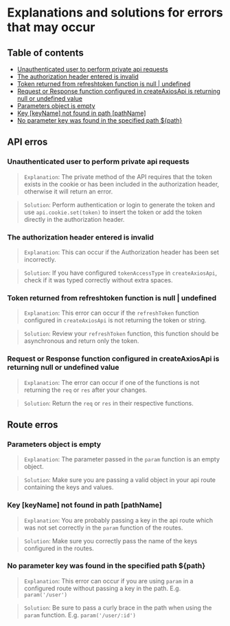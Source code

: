 # Explanations and solutions for errors that may occur
## Table of contents
- [Unauthenticated user to perform private api requests](#unauthenticated-user-to-perform-private-api-requests)
- [The authorization header entered is invalid](#the-authorization-header-entered-is-invalid)
- [Token returned from refreshtoken function is null | undefined](#token-returned-from-refreshtoken-function-is-null--undefined)
- [Request or Response function configured in createAxiosApi is returning null or undefined value](#request-or-response-function-configured-in-createaxiosapi-is-returning-null-or-undefined-value)
- [Parameters object is empty](#parameters-object-is-empty)
- [Key [keyName] not found in path [pathName]](#key-keyname-not-found-in-path-pathname)
- [No parameter key was found in the specified path ${path}](#no-parameter-key-was-found-in-the-specified-path-path)

## API erros
### Unauthenticated user to perform private api requests

> `Explanation`: The private method of the API requires that the token exists in the cookie or has been included in the authorization header, otherwise it will return an error.

>`Solution`: Perform authentication or login to generate the token and use `api.cookie.set(token)` to insert the token or add the token directly in the authorization header.


### The authorization header entered is invalid

> `Explanation`: This can occur if the Authorization header has been set incorrectly.

> `Solution`: If you have configured `tokenAccessType` in `createAxiosApi`, check if it was typed correctly without extra spaces.


### Token returned from refreshtoken function is null | undefined

> `Explanation`: This error can occur if the `refreshToken` function configured in `createAxiosApi` is not returning the token or string.

> `Solution`: Review your `refreshToken` function, this function should be asynchronous and return only the token.


### Request or Response function configured in createAxiosApi is returning null or undefined value

> `Explanation`: The error can occur if one of the functions is not returning the `req` or `res` after your changes.

> `Solution`: Return the `req` or `res` in their respective functions.


## Route erros

### Parameters object is empty

> `Explanation`: The parameter passed in the `param` function is an empty object.

> `Solution`: Make sure you are passing a valid object in your api route containing the keys and values.


### Key [keyName] not found in path [pathName]

> `Explanation`: You are probably passing a key in the api route which was not set correctly in the `param` function of the routes.

> `Solution`: Make sure you correctly pass the name of the keys configured in the routes.


### No parameter key was found in the specified path ${path}

> `Explanation`: This error can occur if you are using `param` in a configured route without passing a key in the path. E.g. `param('/user')`

> `Solution`: Be sure to pass a curly brace in the path when using the `param` function. E.g. `param('/user/:id')`